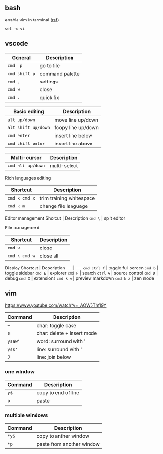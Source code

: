 ## bash

enable vim in terminal ([ref](https://unix.stackexchange.com/questions/4870/is-it-possible-to-have-vim-key-bindings-in-terminal))

`set -o vi`

## vscode

General | Description
--- | ---
`cmd  p`| go to file
`cmd shift p` | command palette
`cmd ,` | settings
`cmd w` | close
`cmd .` | quick fix


Basic editing | Description
--- | ---
`alt up/down` | move line up/down
`alt shift up/down` | fcopy line up/down
`cmd enter` | insert line below
`cmd shift enter` | insert line above


Multi-cursor | Description
--- | ---
`cmd alt up/down` | multi-select

Rich languages editing

Shortcut | Description
--- | ---
`cmd k cmd x` | trim training whitespace
`cmd k m` | change file language

Editor management
Shorcut | Description
`cmd \` | split editor

File management

Shortcut | Description
--- | ---
`cmd w` | close
`cmd k cmd w` | close all

Display
Shortcut | Description
--- | ---
`cmd ctrl f` | toggle full screen
`cmd b` | toggle sidebar
`cmd E` | explorer
`cmd F` | search
`ctrl G` | source control
`cmd D` | debug
`cmd X` | extensions
`cmd k v` | preview markdown
`cmd k z` | zen mode 

## vim

https://www.youtube.com/watch?v=_AOW5ThfI9Y

Command | Description
--- | ---
`~` | char: toggle case
`s` | char: delete + insert mode
`ysaw'` | word: surround with '
`yss'` | line: surround with '
`J` | line: join below

### one window

Command | Description
--- | ---
`y$` | copy to end of line
`p` | paste

### multiple windows

Command | Description
--- | ---
`*y$` | copy to anther window
`*p` | paste from another window 
